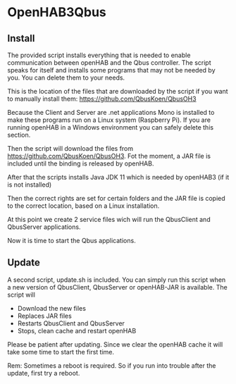 # OpenHAB3Qbus

## Install
The provided script installs everything that is needed to enable communication between openHAB and the Qbus controller. 
The script speaks for itself and installs some programs that may not be needed by you. You can delete them to your needs.

This is the location of the files that are downloaded by the script if you want to manually install them:
https://github.com/QbusKoen/QbusOH3

Because the Client and Server are .net applications Mono is installed to make these programs run on a Linux system (Raspberry Pi). If you are running openHAB in a Windows environment you can safely delete this section.

Then the script will download the files from https://github.com/QbusKoen/QbusOH3. Fot the moment, a JAR file is included until the binding is released by openHAB.

After that the scripts installs Java JDK 11 which is needed by openHAB3 (if it is not installed)

Then the correct rights are set for certain folders and the JAR file is copied to the correct location, based on a Linux installation.

At this point we create 2 service files wich will run the QbusClient and QbusServer applications.

Now it is time to start the Qbus applications.

## Update
A second script, update.sh is included.
You can simply run this script when a new version of QbusClient, QbusServer or openHAB-JAR is available.
The script will
- Download the new files
- Replaces JAR files
- Restarts QbusClient and QbusServer
- Stops, clean cache and restart openHAB

Please be patient after updating. Since we clear the openHAB cache it will take some time to start the first time.

Rem: Sometimes a reboot is required. So if you run into trouble after the update, first try a reboot.

